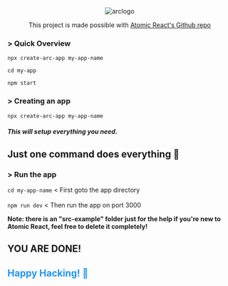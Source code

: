 <div align="center">
  <img alt="arclogo" src="https://cloud.githubusercontent.com/assets/3068563/23199029/55e9d55a-f8aa-11e6-91a2-74b82db3813c.png">
  </div>
<p class="title" align="center">This project is made possible with <a href="https://github.com/diegohaz/arc"> Atomic React's Github repo</a></p>

### > Quick Overview

```
npx create-arc-app my-app-name

cd my-app

npm start
```

### > Creating an app

`npx create-arc-app my-app-name`

##### This will setup everything you need.

## Just one command does everything 🚀

### > Run the app

`cd my-app-name`
< First goto the app directory
<br>
<br>
`npm run dev` < Then run the app on port 3000

**Note: there is an "src-example" folder just for the help if you're new to Atomic React, feel free to delete it completely!**

## YOU ARE DONE!

<h2 style="color: #2196F3">Happy Hacking! 🚀</h2>

<!--- <style> body{
display: flex;
flex-direction: column;
gap: 10px;
align-items: left;
line-height: 1;
color: #212121;
}
img{
pointer-events: none;
}
a {
font-weight: 700;
color: inherit !important;
}
.title {
display: flex;
align-self:center;
line-height: 1;
color: white;
width: fit-content;
padding: 10px;
background: #2196F3;
border-radius: 8px;
}
.help {
padding: 20px;
display: flex;
flex-direction: column;
width: 100%;
height: fit-content;
justify-content: center;
background: lightgray;
color: #212121;
}</style> --->
